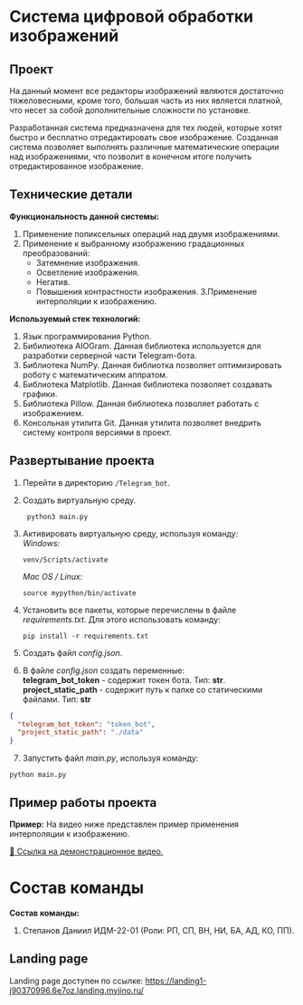 # Система цифровой обработки изображений

## Проект

На данный момент все редакторы изображений являются достаточно тяжеловесными, кроме того, большая часть из них является платной, что несет за собой дополнительные сложности по установке.

Разработанная система предназначена для тех людей, которые хотят быстро и бесплатно отредактировать свое изображение. 
Созданная система позволяет выполнять различные математические операции над изображениями, 
что позволит в конечном итоге получить отредактированное изображение.

## Технические детали
__Функциональность данной системы:__
1. Применение попиксельных операций над двумя изображениями.
2. Применение к выбранному изображению градационных преобразований:
   - Затемнение изображения.
   - Осветление изображения.
   - Негатив.
   - Повышения контрастности изображения.
3.Применение интерполяции к изображению.

__Используемый стек технологий:__
  1. Язык программирования Python.
  2. Бибилиотека AIOGram. Данная библиотека используется для разработки серверной части Telegram-бота.
  3. Библиотека NumPy. Данная библиотка позволяет оптимизировать роботу с математическим аппратом.
  4. Библиотека Matplotlib. Данная библиотека позволяет создавать графики.
  5. Библиотека Pillow. Данная библиотека позволяет работать с изображением.
  6. Консольная утилита Git. Данная утилита позволяет внедрить систему контроля версиями в проект.

## Развертывание проекта
1. Перейти в директорию ```/Telegram_bot```. 
2. Создать виртуальную среду. 
   ```
    python3 main.py
   ```
3. Активировать виртуальную среду, используя команду:<br>
   _Windows:_
   ``` 
   venv/Scripts/activate
   ```
   _Mac OS / Linux:_
   ``` 
   source mypython/bin/activate
   ```
   
4. Установить все пакеты, которые перечислены в файле _requirements.txt_. Для этого использовать команду:
   ```
   pip install -r requirements.txt
   ```
5. Создать файл _config.json_.
6. В файле _config.json_ создать переменные:<br>
__telegram_bot_token__ - содержит токен бота. Тип: __str__.<br>
__project_static_path__ - содержит путь к папке со статическими файлами. Тип: __str__
```json
{
  "telegram_bot_token": "token_bot",
  "project_static_path": "./data"
}
```
7. Запустить файл _main.py_, используя команду:
```
python main.py
```
## Пример работы проекта
__Пример:__ На видео ниже представлен пример применения интерполяции к изображению.

[🎥 Ссылка на демонстрационное видео.](https://img.youtube.com/vi/YOUTUBE_VIDEO_ID_HERE/0.jpg")
# Состав команды
__Состав команды:__
1. Степанов Даниил ИДМ-22-01 (Роли: РП, СП, ВН, НИ, БА, АД, КО, ПП).

## Landing page
Landing page доступен по ссылке: https://landing1-j90370996.6e7oz.landing.myjino.ru/



